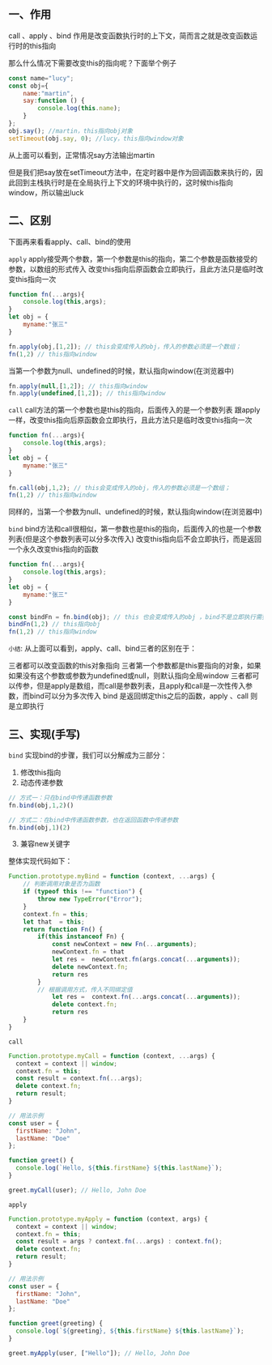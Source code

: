## 一、作用
call 、apply 、bind 作用是改变函数执行时的上下文，简而言之就是改变函数运行时的this指向

那么什么情况下需要改变this的指向呢？下面举个例子
```js
const name="lucy";
const obj={
    name:"martin",
    say:function () {
        console.log(this.name);
    }
};
obj.say(); //martin，this指向obj对象
setTimeout(obj.say, 0); //lucy，this指向window对象
```
从上面可以看到，正常情况say方法输出martin

但是我们把say放在setTimeout方法中，在定时器中是作为回调函数来执行的，因此回到主栈执行时是在全局执行上下文的环境中执行的，这时候this指向window，所以输出luck

## 二、区别

下面再来看看apply、call、bind的使用

`apply`
apply接受两个参数，第一个参数是this的指向，第二个参数是函数接受的参数，以数组的形式传入
改变this指向后原函数会立即执行，且此方法只是临时改变this指向一次
```js
function fn(...args){
    console.log(this,args);
}
let obj = {
    myname:"张三"
}

fn.apply(obj,[1,2]); // this会变成传入的obj，传入的参数必须是一个数组；
fn(1,2) // this指向window
```
当第一个参数为null、undefined的时候，默认指向window(在浏览器中)
```js
fn.apply(null,[1,2]); // this指向window
fn.apply(undefined,[1,2]); // this指向window
```

`call`
call方法的第一个参数也是this的指向，后面传入的是一个参数列表
跟apply一样，改变this指向后原函数会立即执行，且此方法只是临时改变this指向一次
```js
function fn(...args){
    console.log(this,args);
}
let obj = {
    myname:"张三"
}

fn.call(obj,1,2); // this会变成传入的obj，传入的参数必须是一个数组；
fn(1,2) // this指向window
```
同样的，当第一个参数为null、undefined的时候，默认指向window(在浏览器中)

`bind`
bind方法和call很相似，第一参数也是this的指向，后面传入的也是一个参数列表(但是这个参数列表可以分多次传入)
改变this指向后不会立即执行，而是返回一个永久改变this指向的函数
```js
function fn(...args){
    console.log(this,args);
}
let obj = {
    myname:"张三"
}

const bindFn = fn.bind(obj); // this 也会变成传入的obj ，bind不是立即执行需要执行一次
bindFn(1,2) // this指向obj
fn(1,2) // this指向window
```

`小结`:
从上面可以看到，apply、call、bind三者的区别在于：

三者都可以改变函数的this对象指向
三者第一个参数都是this要指向的对象，如果如果没有这个参数或参数为undefined或null，则默认指向全局window
三者都可以传参，但是apply是数组，而call是参数列表，且apply和call是一次性传入参数，而bind可以分为多次传入
bind 是返回绑定this之后的函数，apply 、call 则是立即执行

## 三、实现(手写)
`bind`
实现bind的步骤，我们可以分解成为三部分：
1. 修改this指向
2. 动态传递参数
```js
// 方式一：只在bind中传递函数参数
fn.bind(obj,1,2)()

// 方式二：在bind中传递函数参数，也在返回函数中传递参数
fn.bind(obj,1)(2)
```
3. 兼容new关键字

整体实现代码如下：
```js
Function.prototype.myBind = function (context, ...args) {
    // 判断调用对象是否为函数
    if (typeof this !== "function") {
        throw new TypeError("Error");
    }
    context.fn = this;
    let that  = this;
    return function Fn() {
        if(this instanceof Fn) {
            const newContext = new Fn(...arguments);
            newContext.fn = that
            let res =  newContext.fn(args.concat(...arguments)); 
            delete newContext.fn;
            return res
        }
        // 根据调用方式，传入不同绑定值
            let res =  context.fn(...args.concat(...arguments)); 
            delete context.fn;
            return res
    }
}
```

`call`
```js
Function.prototype.myCall = function (context, ...args) {
  context = context || window;
  context.fn = this;
  const result = context.fn(...args);
  delete context.fn;
  return result;
}

// 用法示例
const user = {
  firstName: "John",
  lastName: "Doe"
};

function greet() {
  console.log(`Hello, ${this.firstName} ${this.lastName}`);
}

greet.myCall(user); // Hello, John Doe
```
`apply`
```js
Function.prototype.myApply = function (context, args) {
  context = context || window;
  context.fn = this;
  const result = args ? context.fn(...args) : context.fn();
  delete context.fn;
  return result;
}

// 用法示例
const user = {
  firstName: "John",
  lastName: "Doe"
};

function greet(greeting) {
  console.log(`${greeting}, ${this.firstName} ${this.lastName}`);
}

greet.myApply(user, ["Hello"]); // Hello, John Doe
```